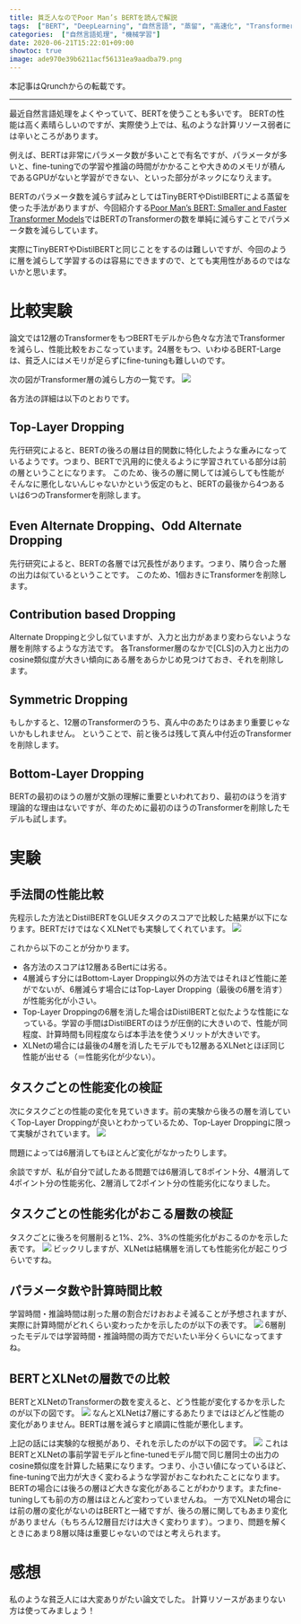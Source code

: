 ```yaml
---
title: 貧乏人なのでPoor Man’s BERTを読んで解説
tags:  ["BERT", "DeepLearning", "自然言語", "蒸留", "高速化", "Transformer", "深層学習"]
categories:  ["自然言語処理", "機械学習"]
date: 2020-06-21T15:22:01+09:00
showtoc: true
image: ade970e39b6211acf56131ea9aadba79.png
---
```


本記事はQrunchからの転載です。
___

最近自然言語処理をよくやっていて、BERTを使うことも多いです。
BERTの性能は高く素晴らしいのですが、実際使う上では、私のような計算リソース弱者には辛いところがあります。

例えば、BERTは非常にパラメータ数が多いことで有名ですが、パラメータが多いと、fine-tuningでの学習や推論の時間がかかることや大きめのメモリが積んであるGPUがないと学習ができない、といった部分がネックになりえます。

BERTのパラメータ数を減らす試みとしてはTinyBERTやDistilBERTによる蒸留を使った手法がありますが、今回紹介する[Poor Man’s BERT: Smaller and Faster Transformer Models](https://arxiv.org/abs/2004.03844)ではBERTのTransformerの数を単純に減らすことでパラメータ数を減らしています。

実際にTinyBERTやDistilBERTと同じことをするのは難しいですが、今回のように層を減らして学習するのは容易にできますので、とても実用性があるのではないかと思います。

# 比較実験
論文では12層のTransformerをもつBERTモデルから色々な方法でTransformerを減らし、性能比較をおこなっています。24層をもつ、いわゆるBERT-Largeは、貧乏人にはメモリが足らずにfine-tuningも難しいのです。

次の図がTransformer層の減らし方の一覧です。
![](5f4774908272540e27f4ce5fc5750c2a.png)

各方法の詳細は以下のとおりです。
## Top-Layer Dropping
先行研究によると、BERTの後ろの層は目的関数に特化したような重みになっているようです。つまり、BERTで汎用的に使えるように学習されている部分は前の層ということになります。
このため、後ろの層に関しては減らしても性能がそんなに悪化しないんじゃないかという仮定のもと、BERTの最後から4つあるいは6つのTransformerを削除します。

## Even Alternate Dropping、Odd Alternate Dropping
先行研究によると、BERTの各層では冗長性があります。つまり、隣り合った層の出力は似ているということです。
このため、1個おきにTransformerを削除します。

## Contribution based Dropping
Alternate Droppingと少し似ていますが、入力と出力があまり変わらないような層を削除するような方法です。
各Transformer層のなかで[CLS]の入力と出力のcosine類似度が大きい傾向にある層をあらかじめ見つけておき、それを削除します。

## Symmetric Dropping
もしかすると、12層のTransformerのうち、真ん中のあたりはあまり重要じゃないかもしれません。
ということで、前と後ろは残して真ん中付近のTransformerを削除します。

## Bottom-Layer Dropping
BERTの最初のほうの層が文脈の理解に重要といわれており、最初のほうを消す理論的な理由はないですが、年のために最初のほうのTransformerを削除したモデルも試します。

# 実験
## 手法間の性能比較
先程示した方法とDistilBERTをGLUEタスクのスコアで比較した結果が以下になります。BERTだけではなくXLNetでも実験してくれています。
![](ade970e39b6211acf56131ea9aadba79.png)

これから以下のことが分かります。
* 各方法のスコアは12層あるBertには劣る。
* 4層減らす分にはBottom-Layer Dropping以外の方法ではそれほど性能に差がでないが、6層減らす場合にはTop-Layer Dropping（最後の6層を消す）が性能劣化が小さい。
* Top-Layer Droppingの6層を消した場合はDistilBERTと似たような性能になっている。学習の手間はDistilBERTのほうが圧倒的に大きいので、性能が同程度、計算時間も同程度ならば本手法を使うメリットが大きいです。
* XLNetの場合には最後の4層を消したモデルでも12層あるXLNetとほぼ同じ性能が出せる（＝性能劣化が少ない）。

## タスクごとの性能変化の検証
次にタスクごとの性能の変化を見ていきます。前の実験から後ろの層を消していくTop-Layer Droppingが良いとわかっているため、Top-Layer Droppingに限って実験がされています。
![](b57a4ec7197ef20d888886b7a515f4d1.png)

問題によっては6層消してもほとんど変化がなかったりします。

余談ですが、私が自分で試したある問題では6層消して8ポイント分、4層消して4ポイント分の性能劣化、2層消して2ポイント分の性能劣化になりました。

## タスクごとの性能劣化がおこる層数の検証
タスクごとに後ろを何層削ると1%、2%、3%の性能劣化がおこるのかを示した表です。
![](43d338f8c5365b5751f603e4304d4337.png)
ビックリしますが、XLNetは結構層を消しても性能劣化が起こりづらいですね。

## パラメータ数や計算時間比較
学習時間・推論時間は削った層の割合だけおおよそ減ることが予想されますが、実際に計算時間がどれくらい変わったかを示したのが以下の表です。
![](75c986295e10731fc36355969fc01cf6.png)
6層削ったモデルでは学習時間・推論時間の両方でだいたい半分くらいになってますね。

## BERTとXLNetの層数での比較
BERTとXLNetのTransformerの数を変えると、どう性能が変化するかを示したのが以下の図です。
![](81bb0fadbc053d92d9f55cde14d2db06.png)
なんとXLNetは7層にするあたりまではほどんど性能の変化がありません。BERTは層を減らすと順調に性能が悪化します。

上記の話には実験的な根拠があり、それを示したのが以下の図です。
![](359305f1baab6d13b4da6257fc7fa0f4.png)
これはBERTとXLNetの事前学習モデルとfine-tunedモデル間で同じ層同士の出力のcosine類似度を計算した結果になります。つまり、小さい値になっているほど、fine-tuningで出力が大きく変わるような学習がおこなわれたことになります。
BERTの場合には後ろの層ほど大きな変化があることがわかります。またfine-tuningしても前の方の層はほとんど変わっていませんね。
一方でXLNetの場合には前の層の変化がないのはBERTと一緒ですが、後ろの層に関してもあまり変化がありません（もちろん12層目だけは大きく変わります）。つまり、問題を解くときにあまり8層以降は重要じゃないのではと考えられます。

# 感想
私のような貧乏人には大変ありがたい論文でした。
計算リソースがあまりない方は使ってみましょう！
